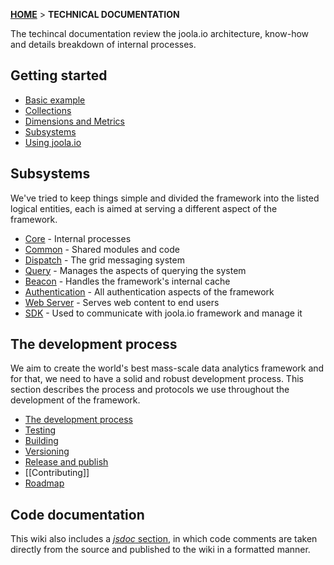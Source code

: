 [**HOME**](Home) > **TECHNICAL DOCUMENTATION**

The techincal documentation review the joola.io architecture, know-how and details breakdown of internal processes.

## Getting started
- [Basic example](your-first-event)
- [Collections](collections)
- [Dimensions and Metrics](dimensions-and-metrics)
- [Subsystems](subsystems)
- [Using joola.io](using-joola.io)

## Subsystems
We've tried to keep things simple and divided the framework into the listed logical entities, each is aimed at serving a different aspect of the framework.

- [Core](Subsystem-core) - Internal processes
- [Common](Subsystem-common) - Shared modules and code
- [Dispatch](Subsystem-dispatch) - The grid messaging system
- [Query](Subsystem-query) - Manages the aspects of querying the system
- [Beacon](Subsystem-beacon) - Handles the framework's internal cache
- [Authentication](Subsystem-auth) - All authentication aspects of the framework
- [Web Server](Subsystem-webserver) - Serves web content to end users
- [SDK](Subsystem-sdk) - Used to communicate with joola.io framework and manage it

## The development process
We aim to create the world's best mass-scale data analytics framework and for that, we need to have a solid and robust development process.
This section describes the process and protocols we use throughout the development of the framework.

- [The development process](development-process-overview)
- [Testing](development-testing)
- [Building](development-building)
- [Versioning](development-versioning)
- [Release and publish](build-overview)
- [[Contributing]]
- [Roadmap](product-roadmap)

## Code documentation
This wiki also includes a [_jsdoc_ section](code-documentation), in which code comments are taken directly from the source and published to the wiki in a formatted manner.
